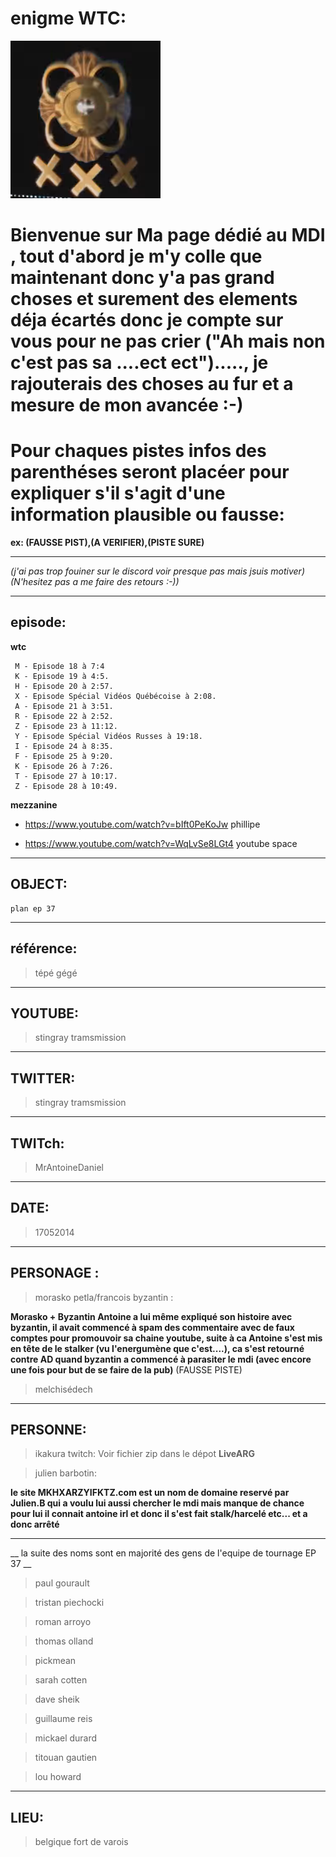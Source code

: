 # enigme WTC:



![Logo Colonel Ep37](https://github.com/JeanSairien/MDI/blob/master/logoepisode37wtc-dossier-y.png)


# Bienvenue sur Ma page dédié au MDI , tout d'abord je m'y colle que maintenant donc y'a pas grand choses et surement des elements déja écartés donc je compte sur vous pour ne pas crier ("Ah mais non c'est pas sa ....ect ect")....., je rajouterais des choses au fur et a mesure de mon avancée :-)

# Pour chaques pistes infos des parenthéses seront placéer pour expliquer s'il s'agit d'une  information plausible ou fausse:

 __ex: (FAUSSE PIST),(A VERIFIER),(PISTE SURE)__

----

_(j'ai pas trop fouiner sur le discord voir presque pas mais jsuis motiver)_
_(N'hesitez pas a me faire des retours :-))_

----

## episode:
**wtc**

     M - Episode 18 à 7:4
     K - Episode 19 à 4:5.
     H - Episode 20 à 2:57.
     X - Episode Spécial Vidéos Québécoise à 2:08.
     A - Episode 21 à 3:51.
     R - Episode 22 à 2:52.
     Z - Episode 23 à 11:12.
     Y - Episode Spécial Vidéos Russes à 19:18.
     I - Episode 24 à 8:35.
     F - Episode 25 à 9:20.
     K - Episode 26 à 7:26.
     T - Episode 27 à 10:17.
     Z - Episode 28 à 10:49.


**mezzanine**

- https://www.youtube.com/watch?v=bIft0PeKoJw phillipe

- https://www.youtube.com/watch?v=WqLvSe8LGt4 youtube space

----

## OBJECT:

    plan ep 37

----

## référence:

  >tépé gégé

----

## YOUTUBE:

  >stingray tramsmission

----

## TWITTER:

  >stingray tramsmission

----

## TWITch:

  >MrAntoineDaniel

----

## DATE:

  >17052014

----

## PERSONAGE :

   >morasko petla/francois byzantin :
   
   __Morasko + Byzantin Antoine a lui même expliqué son histoire avec byzantin, il avait commencé à spam des commentaire avec de faux comptes pour promouvoir sa chaine youtube, suite à ca Antoine s'est mis en tête de le stalker (vu l'energumène que c'est....), ca s'est retourné contre AD quand byzantin a commencé à parasiter le mdi (avec encore une fois pour but de se faire de la pub)__
   (FAUSSE PISTE)
    
   
   >melchisédech
  
----  

## PERSONNE:

  >ikakura twitch:
   Voir fichier zip dans le dépot **LiveARG**
  
  >julien barbotin:

   __le site MKHXARZYIFKTZ.com est un nom de domaine reservé par Julien.B qui a voulu lui aussi chercher le mdi mais manque de chance pour lui il connait antoine irl et donc il s'est fait stalk/harcelé etc... et a donc arrêté__

---

  __ la suite des noms sont en majorité des gens de l'equipe de tournage EP 37 __ 

  >paul gourault
  
  >tristan piechocki
  
  >roman arroyo
  
  >thomas olland
  
  >pickmean
  
  >sarah cotten
  
  >dave sheik
  
  >guillaume reis
  
  >mickael durard
  
  >titouan gautien
  
  >lou howard
  
 ---- 

## LIEU:

  >belgique fort de varois

